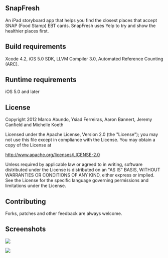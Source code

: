 ## SnapFresh
An iPad storyboard app that helps you find the closest places that accept SNAP (Food Stamp) EBT cards. SnapFresh uses Yelp to try and show the healthier places first.

## Build requirements
Xcode 4.2, iOS 5.0 SDK, LLVM Compiler 3.0, Automated Reference Counting (ARC).

## Runtime requirements
iOS 5.0 and later

## License

Copyright 2012 Marco Abundo, Ysiad Ferreiras, Aaron Bannert, Jeremy Canfield and Michelle Koeth

   Licensed under the Apache License, Version 2.0 (the "License");
   you may not use this file except in compliance with the License.
   You may obtain a copy of the License at

   http://www.apache.org/licenses/LICENSE-2.0

   Unless required by applicable law or agreed to in writing, software
   distributed under the License is distributed on an "AS IS" BASIS,
   WITHOUT WARRANTIES OR CONDITIONS OF ANY KIND, either express or implied.
   See the License for the specific language governing permissions and
   limitations under the License.

## Contributing
Forks, patches and other feedback are always welcome.

## Screenshots

![](https://github.com/ysiadf/AllIncomeFoods/raw/master/iOS/Screenshots/screenshot_landscape.png)

![](https://github.com/ysiadf/AllIncomeFoods/raw/master/iOS/Screenshots/screenshot_portrait.png)
